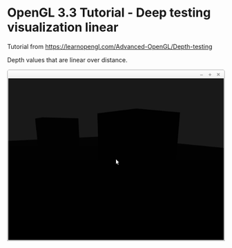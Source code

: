 # OpenGL 3.3 Tutorial - Deep testing visualization linear

Tutorial from https://learnopengl.com/Advanced-OpenGL/Depth-testing

Depth values that are linear over distance.

![alt text](https://github.com/tapin13/openGL-3-3-examples/blob/master/tutorialXIV3_deep_testing_visualization_linear/Screenshot.png)


